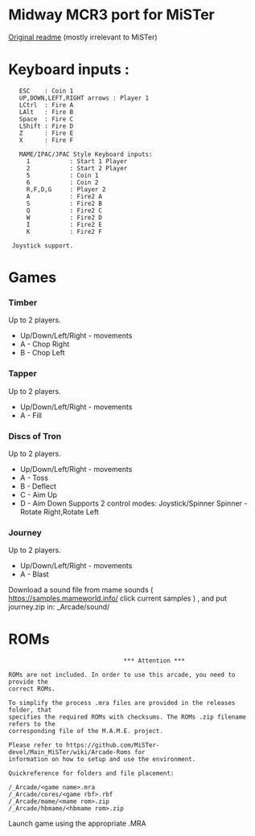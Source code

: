 # Midway MCR3 port for MiSTer

[Original readme](README_orig.txt) (mostly irrelevant to MiSTer)

# Keyboard inputs :
```
   ESC    : Coin 1
   UP,DOWN,LEFT,RIGHT arrows : Player 1
   LCtrl  : Fire A
   LAlt   : Fire B
   Space  : Fire C   
   LShift : Fire D
   Z      : Fire E
   X      : Fire F 

   MAME/IPAC/JPAC Style Keyboard inputs:
     1           : Start 1 Player
     2           : Start 2 Player
     5           : Coin 1
     6           : Coin 2
     R,F,D,G     : Player 2
     A           : Fire2 A
     S           : Fire2 B 
     Q           : Fire2 C
     W           : Fire2 D
     I           : Fire2 E
     K           : Fire2 F
	
 Joystick support. 
```
# Games

### Timber
Up to 2 players. 
* Up/Down/Left/Right - movements 
* A - Chop Right 
* B - Chop Left

### Tapper
Up to 2 players.
* Up/Down/Left/Right - movements
* A - Fill
 
### Discs of Tron
Up to 2 players.
* Up/Down/Left/Right - movements
* A - Toss
* B - Deflect
* C - Aim Up
* D - Aim Down
Supports 2 control modes: Joystick/Spinner
Spinner - Rotate Right,Rotate Left

### Journey
Up to 2 players.
* Up/Down/Left/Right - movements
* A - Blast

Download a sound file from mame sounds ( https://samples.mameworld.info/ click current samples ) , and put journey.zip in:
_Arcade/sound/
 
 
# ROMs
```
                                *** Attention ***

ROMs are not included. In order to use this arcade, you need to provide the
correct ROMs.

To simplify the process .mra files are provided in the releases folder, that
specifies the required ROMs with checksums. The ROMs .zip filename refers to the
corresponding file of the M.A.M.E. project.

Please refer to https://github.com/MiSTer-devel/Main_MiSTer/wiki/Arcade-Roms for
information on how to setup and use the environment.

Quickreference for folders and file placement:

/_Arcade/<game name>.mra
/_Arcade/cores/<game rbf>.rbf
/_Arcade/mame/<mame rom>.zip
/_Arcade/hbmame/<hbmame rom>.zip

```

Launch game using the appropriate .MRA

